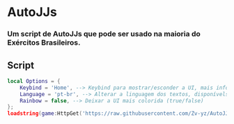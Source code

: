 # AutoJJs
### Um script de AutoJJs que pode ser usado na maioria do Exércitos Brasileiros.
> 
## Script
```lua
local Options = {
    Keybind = 'Home', --> Keybind para mostrar/esconder a UI, mais informações sobre KeyCode: https://create.roblox.com/docs/reference/engine/enums/KeyCode
    Language = 'pt-br', --> Alterar a linguagem dos textos, disponívels: pt-br, en-us
    Rainbow = false, --> Deixar a UI mais colorida (true/false)
};
loadstring(game:HttpGet('https://raw.githubusercontent.com/Zv-yz/AutoJJs/main/Main.lua'))(Options);
```
